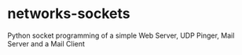 # networks-sockets
Python socket programming of a simple Web Server, UDP Pinger, Mail Server and a Mail Client
